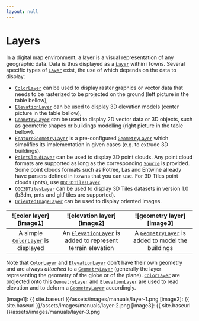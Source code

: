 ```yaml
---
layout: null
---
```


# Layers

In a digital map environment, a layer is a visual representation of any
geographic data. Data is thus displayed as a [`Layer`][layer] within iTowns.
Several specific types of [`Layer`][layer] exist, the use of which depends on
the data to display:

- [`ColorLayer`][color] can be used to display raster graphics or vector data
  that needs to be rasterized to be projected on the ground (left picture in the
  table bellow),
- [`ElevationLayer`][elevation] can be used to display 3D elevation models
  (center picture in the table bellow),
- [`GeometryLayer`][geometry] can be used to display 2D vector data or 3D
  objects, such as geometric shapes or buildings modelling (right picture in the
  table bellow).
- [`FeatureGeometryLayer`][feature] is a pre-configured
  [`GeometryLayer`][geometry] which simplifies its implementation in given cases
  (e.g. to extrude 3D buildings).
- [`PointCloudLayer`][pointcloud] can be used to display 3D point clouds. Any
  point cloud formats are supported as long as the corresponding
  [`Source`][source] is provided. Some point clouds formats such as Potree, Las
  and Entwine already have parsers defined in itowns that you can use. For 3D
  Tiles point clouds (pnts), use [`OGC3DTilesLayer`][3dtiles]
- [`OGC3DTilesLayer`][3dtiles] can be used to display 3D Tiles datasets in
  version 1.0 (b3dm, pnts and gltf tiles are supported).
- [`OrientedImageLayer`][oriented] can be used to display oriented images.


| ![color layer][image1] | ![elevation layer][image2] | ![geometry layer][image3] |
| :---: | :---: | :---: |
| A simple [`ColorLayer`][color] is displayed | An [`ElevationLayer`][elevation] is added to represent terrain elevation | A [`GeometryLayer`][geometry] is added to model the buildings |


Note that [`ColorLayer`][color] and [`ElevationLayer`][elevation] don't have
their own geometry and are always *attached* to a [`GeometryLayer`][geometry]
(generally the layer representing the geometry of the globe or of the plane).
[`ColorLayer`][color] are projected onto this [`GeometryLayer`][geometry] and
[`ElevationLayer`][elevation] are used to read elevation and to deform a
[`GeometryLayer`][geometry] accordingly.


[layer]: https://www.itowns-project.org/itowns/docs/#api/Layer/Layer
[color]: https://www.itowns-project.org/itowns/docs/#api/Layer/ColorLayer
[elevation]: https://www.itowns-project.org/itowns/docs/#api/Layer/ElevationLayer
[geometry]: https://www.itowns-project.org/itowns/docs/#api/Layer/GeometryLayer
[feature]: https://www.itowns-project.org/itowns/docs/#api/Layer/FeatureGeometryLayer
[pointcloud]: https://www.itowns-project.org/itowns/docs/#api/Layer/PointCloudLayer
[3dtiles]: https://www.itowns-project.org/itowns/docs/#api/Layer/OGC3DTilesLayer
[oriented]: https://www.itowns-project.org/itowns/docs/#api/Layer/OrientedImageLayer

[source]: https://www.itowns-project.org/itowns/docs/#api/Source/Source

[image1]: {{ site.baseurl }}/assets/images/manuals/layer-1.png
[image2]: {{ site.baseurl }}/assets/images/manuals/layer-2.png
[image3]: {{ site.baseurl }}/assets/images/manuals/layer-3.png


